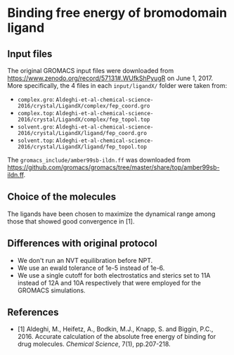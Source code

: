 # Binding free energy of bromodomain ligand

## Input files
The original GROMACS input files were downloaded from https://www.zenodo.org/record/57131#.WUfkShPyugR on June 1, 2017.
More specifically, the 4 files in each `input/ligandX/` folder were taken from:

- `complex.gro`: `Aldeghi-et-al-chemical-science-2016/crystal/LigandX/complex/fep_coord.gro`
- `complex.top`: `Aldeghi-et-al-chemical-science-2016/crystal/LigandX/complex/fep_topol.top`
- `solvent.gro`: `Aldeghi-et-al-chemical-science-2016/crystal/LigandX/ligand/fep_coord.gro`
- `solvent.top`: `Aldeghi-et-al-chemical-science-2016/crystal/LigandX/ligand/fep_topol.top`

The `gromacs_include/amber99sb-ildn.ff` was downloaded from https://github.com/gromacs/gromacs/tree/master/share/top/amber99sb-ildn.ff.

## Choice of the molecules
The ligands have been chosen to maximize the dynamical range among those that showed good convergence in [1].

## Differences with original protocol
- We don't run an NVT equilibration before NPT.
- We use an ewald tolerance of 1e-5 instead of 1e-6.
- We use a single cutoff for both electrostatics and sterics set to 11A instead of 12A and 10A respectively that
were employed for the GROMACS simulations.

## References
- [1] Aldeghi, M., Heifetz, A., Bodkin, M.J., Knapp, S. and Biggin, P.C., 2016. Accurate calculation of the absolute
free energy of binding for drug molecules. _Chemical Science_, 7(1), pp.207-218.
